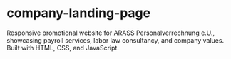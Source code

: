# company-landing-page
Responsive promotional website for ARASS Personalverrechnung e.U., showcasing payroll services, labor law consultancy, and company values. Built with HTML, CSS, and JavaScript.
